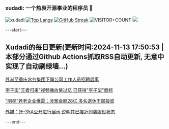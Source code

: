 ### xudadi: 一个热衷开源事业的程序员 👋

![xudadi](https://github-readme-stats-git-masterorgs-github-readme-stats-team.vercel.app/api?username=xudadi)
[![Top Langs](https://github-readme-stats.vercel.app/api/top-langs/?username=xudadi)](https://github.com/anuraghazra/github-readme-stats)
[![GitHub Streak](https://streak-stats.demolab.com?user=xudadi&locale=zh_Hans)](https://git.io/streak-stats)
![VISITOR+COUNT](https://komarev.com/ghpvc/?username=xudadi&label=VISITOR+COUNT)
![](https://raw.githubusercontent.com/xudadi/xudadi/main/assets/github-contribution-grid-snake.svg)


---start---

## Xudadi的每日更新(更新时间:2024-11-13 17:50:53 | 本部分通过Github Actions抓取RSS自动更新, 无意中实现了自动刷绿墙...)

[外派至重庆水务集团下属公司工作人员招聘启事](https://www.gongkaoleida.com/article/2192598)

[李子柒"王者归来"视频播放量过亿 已获得"李子柒"商标](https://m.163.com/news/article/JGS7VJIH053469M5.html)

["明星"养老企业爆雷：涉案金额28亿 多名退休干部投资](https://m.163.com/news/article/JGS3N15M0001899O.html)

[外媒：歼-35A公开进行展示 说明其已接近列装服役状态](https://m.163.com/news/article/JGRTV0MI0514R9OJ.html)

---end---
